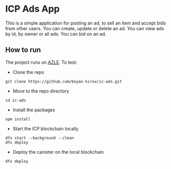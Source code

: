 # ICP Ads App

This is a simple application for posting an ad, to sell an item and accept bids from other users. You can create, update or delete an ad. You can view ads by id, by owner or all ads. You can bid on an ad.

## How to run

The project runs on [AZLE](https://demergent-labs.github.io/azle/the_azle_book.html). To test:

-   Clone the repo

```
git clone https://github.com/boyan-kirov/ic-ads.git
```

-   Move to the repo directory

```
cd ic-ads
```

-   Install the packages

```
npm install
```

-   Start the ICP blockchain locally

```
dfx start --background --clean
dfx deploy
```

-   Deploy the canister on the local blockchain

```
dfx deploy
```
